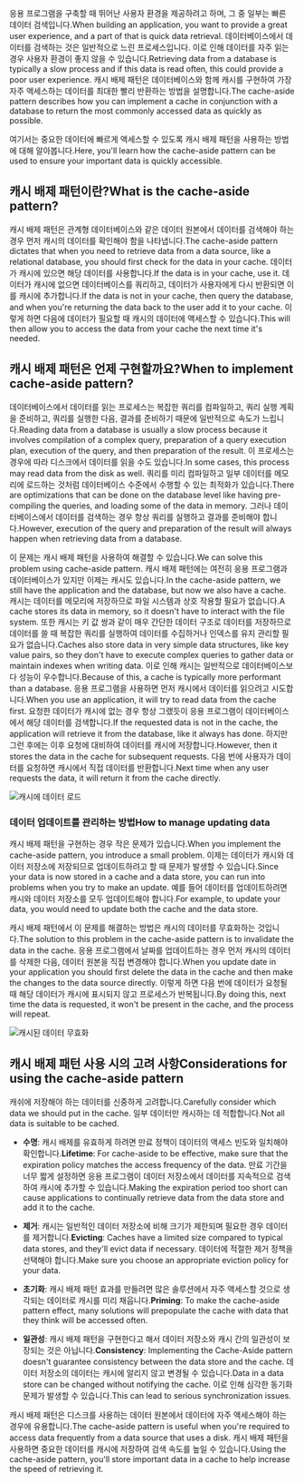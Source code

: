 <span data-ttu-id="b13a4-101">응용 프로그램을 구축할 때 뛰어난 사용자 환경을 제공하려고 하며, 그 중 일부는 빠른 데이터 검색입니다.</span><span class="sxs-lookup"><span data-stu-id="b13a4-101">When building an application, you want to provide a great user experience, and a part of that is quick data retrieval.</span></span> <span data-ttu-id="b13a4-102">데이터베이스에서 데이터를 검색하는 것은 일반적으로 느린 프로세스입니다. 이로 인해 데이터를 자주 읽는 경우 사용자 환경이 좋지 않을 수 있습니다.</span><span class="sxs-lookup"><span data-stu-id="b13a4-102">Retrieving data from a database is typically a slow process and if this data is read often, this could provide a poor user experience.</span></span> <span data-ttu-id="b13a4-103">캐시 배제 패턴은 데이터베이스와 함께 캐시를 구현하여 가장 자주 액세스하는 데이터를 최대한 빨리 반환하는 방법을 설명합니다.</span><span class="sxs-lookup"><span data-stu-id="b13a4-103">The cache-aside pattern describes how you can implement a cache in conjunction with a database to return the most commonly accessed data as quickly as possible.</span></span>

<span data-ttu-id="b13a4-104">여기서는 중요한 데이터에 빠르게 액세스할 수 있도록 캐시 배제 패턴을 사용하는 방법에 대해 알아봅니다.</span><span class="sxs-lookup"><span data-stu-id="b13a4-104">Here, you'll learn how the cache-aside pattern can be used to ensure your important data is quickly accessible.</span></span>

## <a name="what-is-the-cache-aside-pattern"></a><span data-ttu-id="b13a4-105">캐시 배제 패턴이란?</span><span class="sxs-lookup"><span data-stu-id="b13a4-105">What is the cache-aside pattern?</span></span>

<span data-ttu-id="b13a4-106">캐시 배제 패턴은 관계형 데이터베이스와 같은 데이터 원본에서 데이터를 검색해야 하는 경우 먼저 캐시의 데이터를 확인해야 함을 나타냅니다.</span><span class="sxs-lookup"><span data-stu-id="b13a4-106">The cache-aside pattern dictates that when you need to retrieve data from a data source, like a relational database, you should first check for the data in your cache.</span></span> <span data-ttu-id="b13a4-107">데이터가 캐시에 있으면 해당 데이터를 사용합니다.</span><span class="sxs-lookup"><span data-stu-id="b13a4-107">If the data is in your cache, use it.</span></span> <span data-ttu-id="b13a4-108">데이터가 캐시에 없으면 데이터베이스를 쿼리하고, 데이터가 사용자에게 다시 반환되면 이를 캐시에 추가합니다.</span><span class="sxs-lookup"><span data-stu-id="b13a4-108">If the data is not in your cache, then query the database, and when you're returning the data back to the user add it to your cache.</span></span> <span data-ttu-id="b13a4-109">이렇게 하면 다음에 데이터가 필요할 때 캐시의 데이터에 액세스할 수 있습니다.</span><span class="sxs-lookup"><span data-stu-id="b13a4-109">This will then allow you to access the data from your cache the next time it's needed.</span></span>

## <a name="when-to-implement-cache-aside-pattern"></a><span data-ttu-id="b13a4-110">캐시 배제 패턴은 언제 구현할까요?</span><span class="sxs-lookup"><span data-stu-id="b13a4-110">When to implement cache-aside pattern?</span></span>

<span data-ttu-id="b13a4-111">데이터베이스에서 데이터를 읽는 프로세스는 복잡한 쿼리를 컴파일하고, 쿼리 실행 계획을 준비하고, 쿼리를 실행한 다음, 결과를 준비하기 때문에 일반적으로 속도가 느립니다.</span><span class="sxs-lookup"><span data-stu-id="b13a4-111">Reading data from a database is usually a slow process because it involves compilation of a complex query, preparation of a query execution plan, execution of the query, and then preparation of the result.</span></span> <span data-ttu-id="b13a4-112">이 프로세스는 경우에 따라 디스크에서 데이터를 읽을 수도 있습니다.</span><span class="sxs-lookup"><span data-stu-id="b13a4-112">In some cases, this process may read data from the disk as well.</span></span> <span data-ttu-id="b13a4-113">쿼리를 미리 컴파일하고 일부 데이터를 메모리에 로드하는 것처럼 데이터베이스 수준에서 수행할 수 있는 최적화가 있습니다.</span><span class="sxs-lookup"><span data-stu-id="b13a4-113">There are optimizations that can be done on the database level like having pre-compiling the queries, and loading some of the data in memory.</span></span> <span data-ttu-id="b13a4-114">그러나 데이터베이스에서 데이터를 검색하는 경우 항상 쿼리를 실행하고 결과를 준비해야 합니다.</span><span class="sxs-lookup"><span data-stu-id="b13a4-114">However, execution of the query and preparation of the result will always happen when retrieving data from a database.</span></span>

<span data-ttu-id="b13a4-115">이 문제는 캐시 배제 패턴을 사용하여 해결할 수 있습니다.</span><span class="sxs-lookup"><span data-stu-id="b13a4-115">We can solve this problem using cache-aside pattern.</span></span> <span data-ttu-id="b13a4-116">캐시 배제 패턴에는 여전히 응용 프로그램과 데이터베이스가 있지만 이제는 캐시도 있습니다.</span><span class="sxs-lookup"><span data-stu-id="b13a4-116">In the cache-aside pattern, we still have the application and the database, but now we also have a cache.</span></span> <span data-ttu-id="b13a4-117">캐시는 데이터를 메모리에 저장하므로 파일 시스템과 상호 작용할 필요가 없습니다.</span><span class="sxs-lookup"><span data-stu-id="b13a4-117">A cache stores its data in memory, so it doesn't have to interact with the file system.</span></span> <span data-ttu-id="b13a4-118">또한 캐시는 키 값 쌍과 같이 매우 간단한 데이터 구조로 데이터를 저장하므로 데이터를 쓸 때 복잡한 쿼리를 실행하여 데이터를 수집하거나 인덱스를 유지 관리할 필요가 없습니다.</span><span class="sxs-lookup"><span data-stu-id="b13a4-118">Caches also store data in very simple data structures, like key value pairs, so they don't have to execute complex queries to gather data or maintain indexes when writing data.</span></span> <span data-ttu-id="b13a4-119">이로 인해 캐시는 일반적으로 데이터베이스보다 성능이 우수합니다.</span><span class="sxs-lookup"><span data-stu-id="b13a4-119">Because of this, a cache is typically more performant than a database.</span></span> <span data-ttu-id="b13a4-120">응용 프로그램을 사용하면 먼저 캐시에서 데이터를 읽으려고 시도합니다.</span><span class="sxs-lookup"><span data-stu-id="b13a4-120">When you use an application, it will try to read data from the cache first.</span></span> <span data-ttu-id="b13a4-121">요청한 데이터가 캐시에 없는 경우 항상 그랬듯이 응용 프로그램이 데이터베이스에서 해당 데이터를 검색합니다.</span><span class="sxs-lookup"><span data-stu-id="b13a4-121">If the requested data is not in the cache, the application will retrieve it from the database, like it always has done.</span></span> <span data-ttu-id="b13a4-122">하지만 그런 후에는 이후 요청에 대비하여 데이터를 캐시에 저장합니다.</span><span class="sxs-lookup"><span data-stu-id="b13a4-122">However, then it stores the data in the cache for subsequent requests.</span></span> <span data-ttu-id="b13a4-123">다음 번에 사용자가 데이터를 요청하면 캐시에서 직접 데이터를 반환합니다.</span><span class="sxs-lookup"><span data-stu-id="b13a4-123">Next time when any user requests the data, it will return it from the cache directly.</span></span>

![캐시에 데이터 로드](../media-draft/cache-aside-set-cache.png)

### <a name="how-to-manage-updating-data"></a><span data-ttu-id="b13a4-125">데이터 업데이트를 관리하는 방법</span><span class="sxs-lookup"><span data-stu-id="b13a4-125">How to manage updating data</span></span>

<span data-ttu-id="b13a4-126">캐시 배제 패턴을 구현하는 경우 작은 문제가 있습니다.</span><span class="sxs-lookup"><span data-stu-id="b13a4-126">When you implement the cache-aside pattern, you introduce a small problem.</span></span> <span data-ttu-id="b13a4-127">이제는 데이터가 캐시와 데이터 저장소에 저장되므로 업데이트하려고 할 때 문제가 발생할 수 있습니다.</span><span class="sxs-lookup"><span data-stu-id="b13a4-127">Since your data is now stored in a cache and a data store, you can run into problems when you try to make an update.</span></span> <span data-ttu-id="b13a4-128">예를 들어 데이터를 업데이트하려면 캐시와 데이터 저장소를 모두 업데이트해야 합니다.</span><span class="sxs-lookup"><span data-stu-id="b13a4-128">For example, to update your data, you would need to update both the cache and the data store.</span></span>

<span data-ttu-id="b13a4-129">캐시 배제 패턴에서 이 문제를 해결하는 방법은 캐시의 데이터를 무효화하는 것입니다.</span><span class="sxs-lookup"><span data-stu-id="b13a4-129">The solution to this problem in the cache-aside pattern is to invalidate the data in the cache.</span></span> <span data-ttu-id="b13a4-130">응용 프로그램에서 날짜를 업데이트하는 경우 먼저 캐시의 데이터를 삭제한 다음, 데이터 원본을 직접 변경해야 합니다.</span><span class="sxs-lookup"><span data-stu-id="b13a4-130">When you update date in your application you should first delete the data in the cache and then make the changes to the data source directly.</span></span> <span data-ttu-id="b13a4-131">이렇게 하면 다음 번에 데이터가 요청될 때 해당 데이터가 캐시에 표시되지 않고 프로세스가 반복됩니다.</span><span class="sxs-lookup"><span data-stu-id="b13a4-131">By doing this, next time the data is requested, it won't be present in the cache, and the process will repeat.</span></span> 

![캐시된 데이터 무효화](../media-draft/cache-aside-invalidate.png)

## <a name="considerations-for-using-the-cache-aside-pattern"></a><span data-ttu-id="b13a4-133">캐시 배제 패턴 사용 시의 고려 사항</span><span class="sxs-lookup"><span data-stu-id="b13a4-133">Considerations for using the cache-aside pattern</span></span>

<span data-ttu-id="b13a4-134">캐쉬에 저장해야 하는 데이터를 신중하게 고려합니다.</span><span class="sxs-lookup"><span data-stu-id="b13a4-134">Carefully consider which data we should put in the cache.</span></span> <span data-ttu-id="b13a4-135">일부 데이터만 캐시하는 데 적합합니다.</span><span class="sxs-lookup"><span data-stu-id="b13a4-135">Not all data is suitable to be cached.</span></span>

- <span data-ttu-id="b13a4-136">**수명**: 캐시 배제를 유효하게 하려면 만료 정책이 데이터의 액세스 빈도와 일치해야 확인합니다.</span><span class="sxs-lookup"><span data-stu-id="b13a4-136">**Lifetime**: For cache-aside to be effective, make sure that the expiration policy matches the access frequency of the data.</span></span> <span data-ttu-id="b13a4-137">만료 기간을 너무 짧게 설정하면 응용 프로그램이 데이터 저장소에서 데이터를 지속적으로 검색하여 캐시에 추가할 수 있습니다.</span><span class="sxs-lookup"><span data-stu-id="b13a4-137">Making the expiration period too short can cause applications to continually retrieve data from the data store and add it to the cache.</span></span>

- <span data-ttu-id="b13a4-138">**제거**: 캐시는 일반적인 데이터 저장소에 비해 크기가 제한되며 필요한 경우 데이터를 제거합니다.</span><span class="sxs-lookup"><span data-stu-id="b13a4-138">**Evicting**: Caches have a limited size compared to typical data stores, and they'll evict data if necessary.</span></span> <span data-ttu-id="b13a4-139">데이터에 적절한 제거 정책을 선택해야 합니다.</span><span class="sxs-lookup"><span data-stu-id="b13a4-139">Make sure you choose an appropriate eviction policy for your data.</span></span>

- <span data-ttu-id="b13a4-140">**초기화**: 캐시 배제 패턴 효과를 만들려면 많은 솔루션에서 자주 액세스할 것으로 생각되는 데이터로 캐시를 미리 채웁니다.</span><span class="sxs-lookup"><span data-stu-id="b13a4-140">**Priming**: To make the cache-aside pattern effect, many solutions will prepopulate the cache with data that they think will be accessed often.</span></span>

- <span data-ttu-id="b13a4-141">**일관성**: 캐시 배제 패턴을 구현한다고 해서 데이터 저장소와 캐시 간의 일관성이 보장되는 것은 아닙니다.</span><span class="sxs-lookup"><span data-stu-id="b13a4-141">**Consistency**: Implementing the Cache-Aside pattern doesn't guarantee consistency between the data store and the cache.</span></span> <span data-ttu-id="b13a4-142">데이터 저장소의 데이터는 캐시에 알리지 않고 변경될 수 있습니다.</span><span class="sxs-lookup"><span data-stu-id="b13a4-142">Data in a data store can be changed without notifying the cache.</span></span> <span data-ttu-id="b13a4-143">이로 인해 심각한 동기화 문제가 발생할 수 있습니다.</span><span class="sxs-lookup"><span data-stu-id="b13a4-143">This can lead to serious synchronization issues.</span></span>

<span data-ttu-id="b13a4-144">캐시 배제 패턴은 디스크를 사용하는 데이터 원본에서 데이터에 자주 액세스해야 하는 경우에 유용합니다.</span><span class="sxs-lookup"><span data-stu-id="b13a4-144">The cache-aside pattern is useful when you're required to access data frequently from a data source that uses a disk.</span></span> <span data-ttu-id="b13a4-145">캐시 배제 패턴을 사용하면 중요한 데이터를 캐시에 저장하여 검색 속도를 높일 수 있습니다.</span><span class="sxs-lookup"><span data-stu-id="b13a4-145">Using the cache-aside pattern, you'll store important data in a cache to help increase the speed of retrieving it.</span></span> 